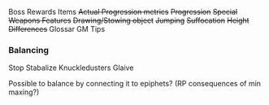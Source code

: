 Boss Rewards
Items
~~Actual Progression metrics~~
~~Progression~~
~~Special Weapons Features~~
~~Drawing/Stowing object~~
~~Jumping~~
~~Suffocation~~
~~Height Differences~~
Glossar
GM Tips

### Balancing
Stop
Stabalize
Knuckledusters
Glaive

Possible to balance by connecting it to epiphets? (RP consequences of min maxing?)